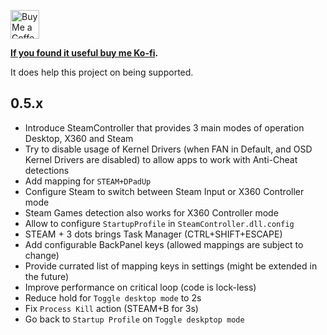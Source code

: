 <a href='https://ko-fi.com/ayufan' target='_blank'><img height='35' style='border:0px;height:46px;' src='https://az743702.vo.msecnd.net/cdn/kofi3.png?v=0' alt='Buy Me a Coffee at ko-fi.com' />

**If you found it useful buy me [Ko-fi](https://ko-fi.com/ayufan).**

It does help this project on being supported.

## 0.5.x

- Introduce SteamController that provides 3 main modes of operation Desktop, X360 and Steam
- Try to disable usage of Kernel Drivers (when FAN in Default, and OSD Kernel Drivers are disabled)
  to allow apps to work with Anti-Cheat detections
- Add mapping for `STEAM+DPadUp`
- Configure Steam to switch between Steam Input or X360 Controller mode
- Steam Games detection also works for X360 Controller mode
- Allow to configure `StartupProfile` in `SteamController.dll.config`
- STEAM + 3 dots brings Task Manager (CTRL+SHIFT+ESCAPE)
- Add configurable BackPanel keys (allowed mappings are subject to change)
- Provide currated list of mapping keys in settings (might be extended in the future)
- Improve performance on critical loop (code is lock-less)
- Reduce hold for `Toggle desktop mode` to 2s
- Fix `Process Kill` action (STEAM+B for 3s)
- Go back to `Startup Profile` on `Toggle deskptop mode`
